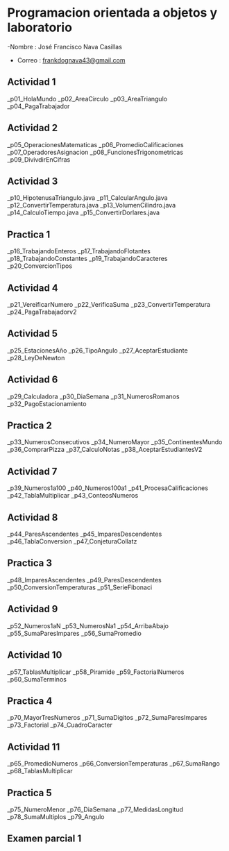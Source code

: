 # Programacion orientada a objetos y laboratorio

-Nombre : José Francisco Nava Casillas
- Correo  : frankdognava43@gmail.com

## Actividad 1
_p01_HolaMundo
_p02_AreaCirculo
_p03_AreaTriangulo
_p04_PagaTrabajador

## Actividad 2
_p05_OperacionesMatematicas
_p06_PromedioCalificaciones
_p07_OperadoresAsignacion
_p08_FuncionesTrigonometricas
_p09_DivivdirEnCifras

## Actividad 3
_p10_HipotenusaTriangulo.java
_p11_CalcularAngulo.java
_p12_ConvertirTemperatura.java
_p13_VolumenCilindro.java
_p14_CalculoTiempo.java
_p15_ConvertirDorlares.java

## Practica 1
_p16_TrabajandoEnteros
_p17_TrabajandoFlotantes
_p18_TrabajandoConstantes
_p19_TrabajandoCaracteres
_p20_ConvercionTipos


## Actividad 4
_p21_VereificarNumero
_p22_VerificaSuma
_p23_ConvertirTemperatura
_p24_PagaTrabajadorv2

## Actividad 5
_p25_EstacionesAño
_p26_TipoAngulo
_p27_AceptarEstudiante
_p28_LeyDeNewton

## Actividad 6
_p29_Calculadora
_p30_DiaSemana
_p31_NumerosRomanos
_p32_PagoEstacionamiento

## Practica 2
_p33_NumerosConsecutivos
_p34_NumeroMayor
_p35_ContinentesMundo
_p36_ComprarPizza
_p37_CalculoNotas
_p38_AceptarEstudiantesV2


## Actividad 7
_p39_Numeros1a100
_p40_Numeros100a1
_p41_ProcesaCalificaciones
_p42_TablaMultiplicar
_p43_ConteosNumeros

## Actividad 8
_p44_ParesAscendentes
_p45_ImparesDescendentes
_p46_TablaConversion
_p47_ConjeturaCollatz

## Practica 3
_p48_ImparesAscendentes
_p49_ParesDescendentes
_p50_ConversionTemperaturas
_p51_SerieFibonaci

## Actividad 9
_p52_Numeros1aN
_p53_NumerosNa1
_p54_ArribaAbajo
_p55_SumaParesImpares
_p56_SumaPromedio

## Actividad 10
_p57_TablasMultiplicar
_p58_Piramide
_p59_FactorialNumeros
_p60_SumaTerminos

## Practica 4
_p70_MayorTresNumeros
_p71_SumaDigitos
_p72_SumaParesImpares
_p73_Factorial
_p74_CuadroCaracter

## Actividad 11
_p65_PromedioNumeros
_p66_ConversionTemperaturas
_p67_SumaRango
_p68_TablasMultiplicar

## Practica 5
_p75_NumeroMenor
_p76_DiaSemana
_p77_MedidasLongitud
_p78_SumaMultiplos
_p79_Angulo

## Examen parcial 1
